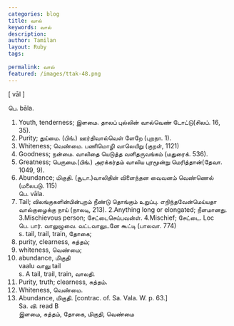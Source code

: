 ```yaml
---
categories: blog
title: வால்
keywords: வால்
description: 
author: Tamilan
layout: Ruby
tags: 
 
permalink: வால்
featured: /images/ttak-48.png
---
```

  
[ vāl ]  
  
பெ. bāla.   
1. Youth, tenderness; இளமை. தாலப் புல்லின் வால்வெண் டோட்டு(சிலப். 16, 35).   
2. Purity; துய்மை. (பிங்.) ஊர்திவால்வெள் ளேறே (புறநா. 1).   
3. Whiteness; வெண்மை. பணிமொழி வாலெயிறு (குறள், 1121)  
4. Goodness; நன்மை. வாலிதை யெடுத்த வளிதருவங்கம் (மதுரைக். 536).   
5. Greatness; பெருமை.(பிங்.) அரக்கர்தம் வாலிய புரமூன்று மெரித்தான்(தேவா. 1049, 9).   
6. Abundance; மிகுதி. (சூடா.)வாலிதின் விளைந்தன வைவனம் வெண்ணெல் (மலைபடு. 115)  
பெ. vāla.   
1. Tail; விலங்குகளின்பின்புறம் நீண்டு தொங்கும் உறுப்பு. எறிந்தவேன்மெய்யதா வால்குழைக்கு நாய் (நாலடி, 213). 2.Anything long or elongated; நீளமானது. 3.Mischievous person; சேட்டைசெய்பவன்ள். 4.Mischief; சேட்டை. Loc  
பெ. பார். வாலுழுவை. வட்டவாலுடனே கூட்டி (பாலவா. 774)  
s. tail, trail, train, தோகை;   
2. purity, clearness, சுத்தம்;   
3. whiteness, வெண்மை;   
4. abundance, மிகுதி  
vaalu வாலு tail  
s. A tail, trail, train, வாலதி.   
2. Purity, truth; clearness, சுத்தம்.   
3. Whiteness, வெண்மை.   
4. Abundance, மிகுதி. [contrac. of. Sa. Vala. W. p. 63.]  
Sa. வி. read B  
இளமை, சுத்தம், தோகை, மிகுதி, வெண்மை